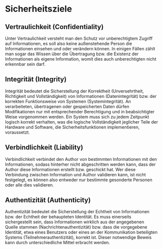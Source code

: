 # Sicherheitsziele

## Vertraulichkeit (Confidentiality)

Unter Vertraulichkeit versteht man den Schutz vor unberechtigtem Zugriff auf Informationen, es soll also keine außenstehende Person die Informationen einsehen und oder verändern können. In einigen Fällen zählt man sogar das Wissen über die Übertragung bzw. die Existenz der Informationen als eigene Information, womit dies auch unberechtigten nicht erkennbar sein darf.

## Integrität (Integrity)

Integrität bedeutet die Sicherstellung der Korrektheit (Unversehrtheit, Richtigkeit und Vollständigkeit) von Informationen (Datenintegrität) bzw. der korrekten Funktionsweise von Systemen (Systemintegrität). An verarbeiteten, übertragenen oder gespeicherten Daten dürfen Modifikationen nur mit entsprechender Berechtigung und in beabsichtigter Weise vorgenommen werden. Ein System muss sich zu jedem Zeitpunkt logisch korrekt verhalten, was die logische Vollständigkeit jeglicher Teile der Hardware und Software, die Sicherheitsfunktionen implementieren, voraussetzt.

## Verbindlichkeit (Liability)

Verbindlichkeit verbindet den Author von bestimmten Informationen mit den Informationen, sodass hinterher nicht abgeschritten werden kann, dass der Author diese Informationen erstellt bzw. geschickt hat. Wer diese Verbindung zwischen Information und Author validieren kann, ist nicht festgelegt, es können also entweder nur bestimmte gesonderte Personen oder alle dies validieren.

## Authentizität (Authenticity)

Authentizität bedeutet die Sicherstellung der Echtheit von Informationen bzw. der Echtheit der behaupteten Identität. Es muss einerseits sichergestellt sein, dass Informationen wirklich aus der angegebenen Quelle stammen (Nachrichtenauthentizität) bzw. dass die vorgegebene Identität, etwa eines Benutzers oder eines an der Kommunikation beteiligten Systems (Teilnehmerauthentizität), korrekt ist. Dieser notwendige Beweis kann durch unterschiedliche Mittel erbracht werden.

